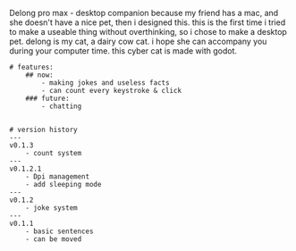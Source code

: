 Delong pro max - desktop companion
	because my friend has a mac, and she doesn't have a nice pet, then i designed this.
	this is the first time i tried to make a useable thing without overthinking, so i chose to make a desktop pet.
	delong is my cat, a dairy cow cat.
	i hope she can accompany you during your computer time.
	this cyber cat is made with godot.
	
	# features:
		## now:
			- making jokes and useless facts
			- can count every keystroke & click 
		### future:
			- chatting


	# version history
	---
	v0.1.3
		- count system
	---
	v0.1.2.1
		- Dpi management
		- add sleeping mode
	---
	v0.1.2
		- joke system
	---
	v0.1.1
		- basic sentences 
		- can be moved
